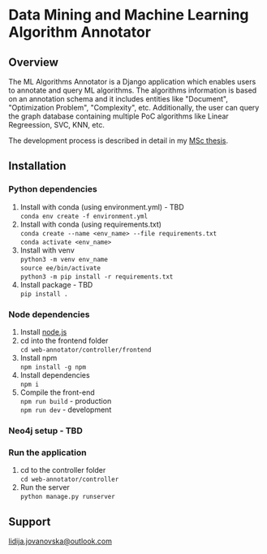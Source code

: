 # Data Mining and Machine Learning Algorithm Annotator

## Overview

The ML Algorithms Annotator is a Django application which enables users to annotate and query ML algorithms. The algorithms information is based on an annotation schema and it includes entities like "Document", "Optimization Problem", "Complexity", etc. Additionally, the user can query the graph database containing multiple PoC algorithms like Linear Regreession, SVC, KNN, etc.

The development process is described in detail in my [MSc thesis](https://drive.google.com/file/d/1vyV6YlN47wOhkFUvjNq_JC63hnleZo9y/view?usp=sharing).


## Installation

### Python dependencies

1. Install with conda (using environment.yml) - TBD  
`conda env create -f environment.yml`
2. Install with conda (using requirements.txt)  
`conda create --name <env_name> --file requirements.txt`  
`conda activate <env_name>`  
3. Install with venv  
`python3 -m venv env_name`  
`source ee/bin/activate`  
`python3 -m pip install -r requirements.txt`  
4. Install package - TBD  
`pip install .`

### Node dependencies

1. Install [node.js](https://nodejs.org/en/)
2. cd into the frontend folder  
`cd web-annotator/controller/frontend`
3. Install npm  
`npm install -g npm`
4. Install dependencies  
`npm i`
5. Compile the front-end  
`npm run build` - production  
`npm run dev` - development

### Neo4j setup - TBD

### Run the application
1. cd to the controller folder  
`cd web-annotator/controller`
2. Run the server  
`python manage.py runserver`

## Support
lidija.jovanovska@outlook.com

